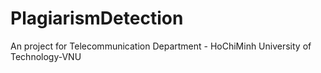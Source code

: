 # PlagiarismDetection
An project for Telecommunication Department - HoChiMinh University of Technology-VNU
